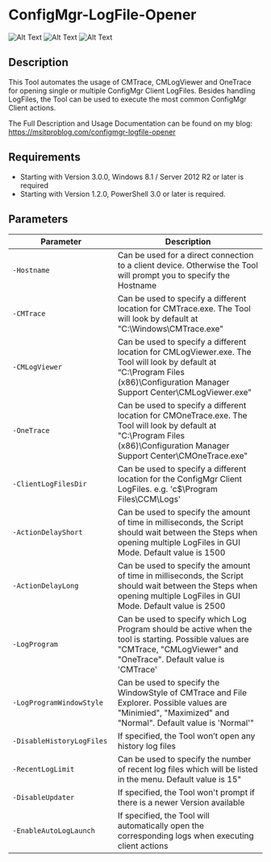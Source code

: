 # ConfigMgr-LogFile-Opener
![Alt Text](https://msitproblog.com/wp-content/uploads/2023/05/configmgr_logfile_opener_3.0.6_part1.jpg)
![Alt Text](https://msitproblog.com/wp-content/uploads/2023/05/configmgr_logfile_opener_3.0.6_part2.jpg)
![Alt Text](https://msitproblog.com/wp-content/uploads/2023/05/configmgr_logfile_opener_3.0.6_part3.jpg)

## Description
This Tool automates the usage of CMTrace, CMLogViewer and OneTrace for opening single or multiple ConfigMgr Client LogFiles. Besides handling LogFiles, the Tool can be used to execute the most common ConfigMgr Client actions.

The Full Description and Usage Documentation can be found on my blog: https://msitproblog.com/configmgr-logfile-opener

## Requirements
* Starting with Version 3.0.0, Windows 8.1 / Server 2012 R2 or later is required
* Starting with Version 1.2.0, PowerShell 3.0 or later is required.

## Parameters
&nbsp;&nbsp;&nbsp;&nbsp;&nbsp;&nbsp;&nbsp;&nbsp;&nbsp;&nbsp;&nbsp;&nbsp;&nbsp;Parameter&nbsp;&nbsp;&nbsp;&nbsp;&nbsp;&nbsp;&nbsp;&nbsp;&nbsp;&nbsp;&nbsp;&nbsp;&nbsp; | Description
------------ | -------------
`-Hostname` |  Can be used for a direct connection to a client device. Otherwise the Tool will prompt you to specify the Hostname
`-CMTrace` |  Can be used to specify a different location for CMTrace.exe. The Tool will look by default at "C:\Windows\CMTrace.exe"
`-CMLogViewer` |  Can be used to specify a different location for CMLogViewer.exe. The Tool will look by default at “C:\Program Files (x86)\Configuration Manager Support Center\CMLogViewer.exe”
`-OneTrace` |  Can be used to specify a different location for CMOneTrace.exe. The Tool will look by default at "C:\Program Files (x86)\Configuration Manager Support Center\CMOneTrace.exe"
`-ClientLogFilesDir` |  Can be used to specify a different location for the ConfigMgr Client LogFiles. e.g. 'c$\Program Files\CCM\Logs'
`-ActionDelayShort` |  Can be used to specify the amount of time in milliseconds, the Script should wait between the Steps when opening multiple LogFiles in GUI Mode. Default value is 1500
`-ActionDelayLong` |  Can be used to specify the amount of time in milliseconds, the Script should wait between the Steps when opening multiple LogFiles in GUI Mode. Default value is 2500
`-LogProgram` | Can be used to specify which Log Program should be active when the tool is starting. Possible values are "CMTrace, "CMLogViewer" and "OneTrace". Default value is 'CMTrace'
`-LogProgramWindowStyle` |  Can be used to specify the WindowStyle of CMTrace and File Explorer. Possible values are "Minimied", "Maximized" and "Normal". Default value is 'Normal'"
`-DisableHistoryLogFiles` |  If specified, the Tool won’t open any history log files
`-RecentLogLimit` |  Can be used to specify the number of recent log files which will be listed in the menu. Default value is 15"
`-DisableUpdater` |  If specified, the Tool won't prompt if there is a newer Version available
`-EnableAutoLogLaunch` |  If specified, the Tool will automatically open the corresponding logs when executing client actions
